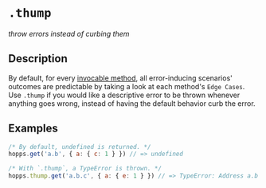 # `.thump`
_throw errors instead of curbing them_

## Description
By default, for every [invocable method](../README.md#invocable-methods), all error-inducing scenarios' outcomes are predictable by taking a look at each method's `Edge Cases`. Use `.thump` if you would like a descriptive error to be thrown whenever anything goes wrong, instead of having the default behavior curb the error.

## Examples
```js
/* By default, undefined is returned. */
hopps.get('a.b', { a: { c: 1 } }) // => undefined

/* With `.thump`, a TypeError is thrown. */
hopps.thump.get('a.b.c', { a: { e: 1 } }) // => TypeError: Address a.b is not an object
```